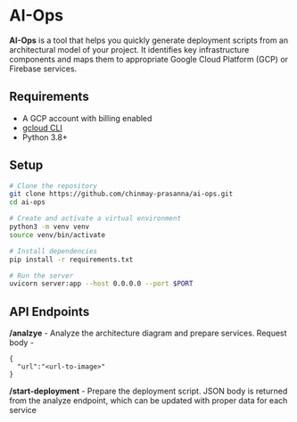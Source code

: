 # AI-Ops

**AI-Ops** is a tool that helps you quickly generate deployment scripts from an architectural model of your project. It identifies key infrastructure components and maps them to appropriate Google Cloud Platform (GCP) or Firebase services.

## Requirements

- A GCP account with billing enabled  
- [gcloud CLI](https://cloud.google.com/sdk/docs/install)  
- Python 3.8+  

## Setup

```bash
# Clone the repository
git clone https://github.com/chinmay-prasanna/ai-ops.git
cd ai-ops

# Create and activate a virtual environment
python3 -m venv venv
source venv/bin/activate

# Install dependencies
pip install -r requirements.txt

# Run the server
uvicorn server:app --host 0.0.0.0 --port $PORT
```

## API Endpoints

**/analzye** - Analyze the architecture diagram and prepare services. Request body - 
```
{
  "url":"<url-to-image>"
}
```

**/start-deployment** - Prepare the deployment script. JSON body is returned from the analyze endpoint, which can be updated with proper data for each service
